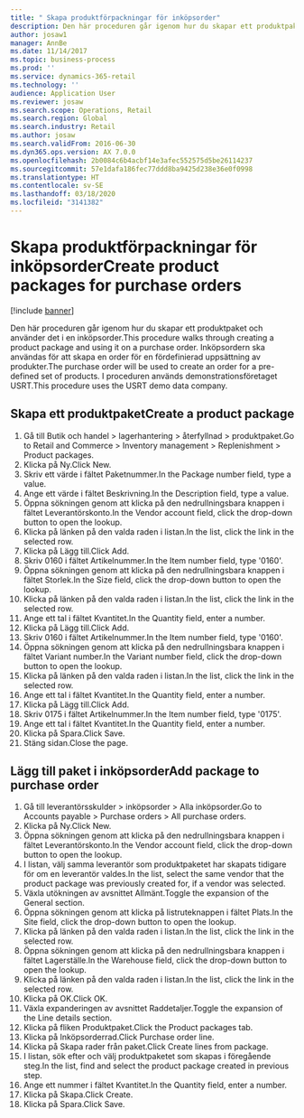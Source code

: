 ```yaml
---
title: " Skapa produktförpackningar för inköpsorder"
description: Den här proceduren går igenom hur du skapar ett produktpaket och använder det i en inköpsorder.
author: josaw1
manager: AnnBe
ms.date: 11/14/2017
ms.topic: business-process
ms.prod: ''
ms.service: dynamics-365-retail
ms.technology: ''
audience: Application User
ms.reviewer: josaw
ms.search.scope: Operations, Retail
ms.search.region: Global
ms.search.industry: Retail
ms.author: josaw
ms.search.validFrom: 2016-06-30
ms.dyn365.ops.version: AX 7.0.0
ms.openlocfilehash: 2b0084c6b4acbf14e3afec552575d5be26114237
ms.sourcegitcommit: 57e1dafa186fec77ddd8ba9425d238e36e0f0998
ms.translationtype: HT
ms.contentlocale: sv-SE
ms.lasthandoff: 03/18/2020
ms.locfileid: "3141382"
---
```

# <a name="create-product-packages-for-purchase-orders"></a><span data-ttu-id="e6328-103"> Skapa produktförpackningar för inköpsorder</span><span class="sxs-lookup"><span data-stu-id="e6328-103">Create product packages for purchase orders</span></span>

[!include [banner](../includes/banner.md)]

<span data-ttu-id="e6328-104">Den här proceduren går igenom hur du skapar ett produktpaket och använder det i en inköpsorder.</span><span class="sxs-lookup"><span data-stu-id="e6328-104">This procedure walks through creating a product package and using it on a purchase order.</span></span> <span data-ttu-id="e6328-105">Inköpsordern ska användas för att skapa en order för en fördefinierad uppsättning av produkter.</span><span class="sxs-lookup"><span data-stu-id="e6328-105">The purchase order will be used to create an order for a pre-defined set of products.</span></span> <span data-ttu-id="e6328-106">I proceduren används demonstrationsföretaget USRT.</span><span class="sxs-lookup"><span data-stu-id="e6328-106">This procedure uses the USRT demo data company.</span></span>


## <a name="create-a-product-package"></a><span data-ttu-id="e6328-107">Skapa ett produktpaket</span><span class="sxs-lookup"><span data-stu-id="e6328-107">Create a product package</span></span>
1. <span data-ttu-id="e6328-108">Gå till Butik och handel > lagerhantering > återfyllnad > produktpaket.</span><span class="sxs-lookup"><span data-stu-id="e6328-108">Go to Retail and Commerce > Inventory management > Replenishment > Product packages.</span></span>
2. <span data-ttu-id="e6328-109">Klicka på Ny.</span><span class="sxs-lookup"><span data-stu-id="e6328-109">Click New.</span></span>
3. <span data-ttu-id="e6328-110">Skriv ett värde i fältet Paketnummer.</span><span class="sxs-lookup"><span data-stu-id="e6328-110">In the Package number field, type a value.</span></span>
4. <span data-ttu-id="e6328-111">Ange ett värde i fältet Beskrivning.</span><span class="sxs-lookup"><span data-stu-id="e6328-111">In the Description field, type a value.</span></span>
5. <span data-ttu-id="e6328-112">Öppna sökningen genom att klicka på den nedrullningsbara knappen i fältet Leverantörskonto.</span><span class="sxs-lookup"><span data-stu-id="e6328-112">In the Vendor account field, click the drop-down button to open the lookup.</span></span>
6. <span data-ttu-id="e6328-113">Klicka på länken på den valda raden i listan.</span><span class="sxs-lookup"><span data-stu-id="e6328-113">In the list, click the link in the selected row.</span></span>
7. <span data-ttu-id="e6328-114">Klicka på Lägg till.</span><span class="sxs-lookup"><span data-stu-id="e6328-114">Click Add.</span></span>
8. <span data-ttu-id="e6328-115">Skriv 0160 i fältet Artikelnummer.</span><span class="sxs-lookup"><span data-stu-id="e6328-115">In the Item number field, type '0160'.</span></span>
9. <span data-ttu-id="e6328-116">Öppna sökningen genom att klicka på den nedrullningsbara knappen i fältet Storlek.</span><span class="sxs-lookup"><span data-stu-id="e6328-116">In the Size field, click the drop-down button to open the lookup.</span></span>
10. <span data-ttu-id="e6328-117">Klicka på länken på den valda raden i listan.</span><span class="sxs-lookup"><span data-stu-id="e6328-117">In the list, click the link in the selected row.</span></span>
11. <span data-ttu-id="e6328-118">Ange ett tal i fältet Kvantitet.</span><span class="sxs-lookup"><span data-stu-id="e6328-118">In the Quantity field, enter a number.</span></span>
12. <span data-ttu-id="e6328-119">Klicka på Lägg till.</span><span class="sxs-lookup"><span data-stu-id="e6328-119">Click Add.</span></span>
13. <span data-ttu-id="e6328-120">Skriv 0160 i fältet Artikelnummer.</span><span class="sxs-lookup"><span data-stu-id="e6328-120">In the Item number field, type '0160'.</span></span>
14. <span data-ttu-id="e6328-121">Öppna sökningen genom att klicka på den nedrullningsbara knappen i fältet Variant number.</span><span class="sxs-lookup"><span data-stu-id="e6328-121">In the Variant number field, click the drop-down button to open the lookup.</span></span>
15. <span data-ttu-id="e6328-122">Klicka på länken på den valda raden i listan.</span><span class="sxs-lookup"><span data-stu-id="e6328-122">In the list, click the link in the selected row.</span></span>
16. <span data-ttu-id="e6328-123">Ange ett tal i fältet Kvantitet.</span><span class="sxs-lookup"><span data-stu-id="e6328-123">In the Quantity field, enter a number.</span></span>
17. <span data-ttu-id="e6328-124">Klicka på Lägg till.</span><span class="sxs-lookup"><span data-stu-id="e6328-124">Click Add.</span></span>
18. <span data-ttu-id="e6328-125">Skriv 0175 i fältet Artikelnummer.</span><span class="sxs-lookup"><span data-stu-id="e6328-125">In the Item number field, type '0175'.</span></span>
19. <span data-ttu-id="e6328-126">Ange ett tal i fältet Kvantitet.</span><span class="sxs-lookup"><span data-stu-id="e6328-126">In the Quantity field, enter a number.</span></span>
20. <span data-ttu-id="e6328-127">Klicka på Spara.</span><span class="sxs-lookup"><span data-stu-id="e6328-127">Click Save.</span></span>
21. <span data-ttu-id="e6328-128">Stäng sidan.</span><span class="sxs-lookup"><span data-stu-id="e6328-128">Close the page.</span></span>

## <a name="add-package-to-purchase-order"></a><span data-ttu-id="e6328-129">Lägg till paket i inköpsorder</span><span class="sxs-lookup"><span data-stu-id="e6328-129">Add package to purchase order</span></span>
1. <span data-ttu-id="e6328-130">Gå till leverantörsskulder > inköpsorder > Alla inköpsorder.</span><span class="sxs-lookup"><span data-stu-id="e6328-130">Go to Accounts payable > Purchase orders > All purchase orders.</span></span>
2. <span data-ttu-id="e6328-131">Klicka på Ny.</span><span class="sxs-lookup"><span data-stu-id="e6328-131">Click New.</span></span>
3. <span data-ttu-id="e6328-132">Öppna sökningen genom att klicka på den nedrullningsbara knappen i fältet Leverantörskonto.</span><span class="sxs-lookup"><span data-stu-id="e6328-132">In the Vendor account field, click the drop-down button to open the lookup.</span></span>
4. <span data-ttu-id="e6328-133">I listan, välj samma leverantör som produktpaketet har skapats tidigare för om en leverantör valdes.</span><span class="sxs-lookup"><span data-stu-id="e6328-133">In the list, select the same vendor that the product package was previously created for, if a vendor was selected.</span></span>
5. <span data-ttu-id="e6328-134">Växla utökningen av avsnittet Allmänt.</span><span class="sxs-lookup"><span data-stu-id="e6328-134">Toggle the expansion of the General section.</span></span>
6. <span data-ttu-id="e6328-135">Öppna sökningen genom att klicka på listruteknappen i fältet Plats.</span><span class="sxs-lookup"><span data-stu-id="e6328-135">In the Site field, click the drop-down button to open the lookup.</span></span>
7. <span data-ttu-id="e6328-136">Klicka på länken på den valda raden i listan.</span><span class="sxs-lookup"><span data-stu-id="e6328-136">In the list, click the link in the selected row.</span></span>
8. <span data-ttu-id="e6328-137">Öppna sökningen genom att klicka på den nedrullningsbara knappen i fältet Lagerställe.</span><span class="sxs-lookup"><span data-stu-id="e6328-137">In the Warehouse field, click the drop-down button to open the lookup.</span></span>
9. <span data-ttu-id="e6328-138">Klicka på länken på den valda raden i listan.</span><span class="sxs-lookup"><span data-stu-id="e6328-138">In the list, click the link in the selected row.</span></span>
10. <span data-ttu-id="e6328-139">Klicka på OK.</span><span class="sxs-lookup"><span data-stu-id="e6328-139">Click OK.</span></span>
11. <span data-ttu-id="e6328-140">Växla expanderingen av avsnittet Raddetaljer.</span><span class="sxs-lookup"><span data-stu-id="e6328-140">Toggle the expansion of the Line details section.</span></span>
12. <span data-ttu-id="e6328-141">Klicka på fliken Produktpaket.</span><span class="sxs-lookup"><span data-stu-id="e6328-141">Click the Product packages tab.</span></span>
13. <span data-ttu-id="e6328-142">Klicka på Inköpsorderrad.</span><span class="sxs-lookup"><span data-stu-id="e6328-142">Click Purchase order line.</span></span>
14. <span data-ttu-id="e6328-143">Klicka på Skapa rader från paket.</span><span class="sxs-lookup"><span data-stu-id="e6328-143">Click Create lines from package.</span></span>
15. <span data-ttu-id="e6328-144">I listan, sök efter och välj produktpaketet som skapas i föregående steg.</span><span class="sxs-lookup"><span data-stu-id="e6328-144">In the list, find and select the product package created in previous step.</span></span>
16. <span data-ttu-id="e6328-145">Ange ett nummer i fältet Kvantitet.</span><span class="sxs-lookup"><span data-stu-id="e6328-145">In the Quantity field, enter a number.</span></span>
17. <span data-ttu-id="e6328-146">Klicka på Skapa.</span><span class="sxs-lookup"><span data-stu-id="e6328-146">Click Create.</span></span>
18. <span data-ttu-id="e6328-147">Klicka på Spara.</span><span class="sxs-lookup"><span data-stu-id="e6328-147">Click Save.</span></span>

